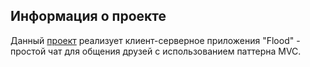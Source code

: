 ## Информация о проекте
Данный [проект](https://github.com/Shchelokoff/JavaDKHW2/tree/main/src) реализует клиент-серверное приложения "Flood" - простой чат для общения друзей с использованием паттерна MVC.
